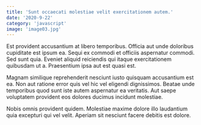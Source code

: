 ```yaml
---
title: 'Sunt occaecati molestiae velit exercitationem autem.'
date: '2020-9-22'
category: 'javascript'
image: 'image03.jpg'
---
```


Est provident accusantium at libero temporibus. Officia aut unde doloribus cupiditate est ipsum ea. Sequi ex commodi et officiis aspernatur commodi. Sed sunt quia. Eveniet aliquid reiciendis qui itaque exercitationem quibusdam ut a. Praesentium ipsa aut est quasi est.
 Magnam similique reprehenderit nesciunt iusto quisquam accusantium est ea. Non aut ratione error quis vel hic vel eligendi dignissimos. Beatae unde temporibus quod sunt iste autem aspernatur ea veritatis. Aut saepe voluptatem provident eos dolores ducimus incidunt molestiae.
 Nobis omnis provident quidem. Molestiae maxime dolore illo laudantium quia excepturi qui vel velit. Aperiam sit nesciunt facere debitis est dolore.
